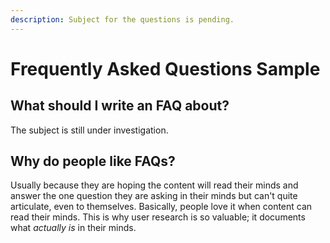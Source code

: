 ```yaml
---
description: Subject for the questions is pending.
---
```


# Frequently Asked Questions Sample

## What should I write an FAQ about?

The subject is still under investigation.

## Why do people like FAQs?

Usually because they are hoping the content will read their minds and answer the one question they are asking in their minds but can't quite articulate, even to themselves. Basically, people love it when content can read their minds. This is why user research is so valuable; it documents what _actually is_ in their minds.&#x20;

